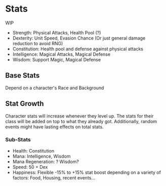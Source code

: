 # Stats

WIP

- Strength: Physical Attacks, Health Pool (?)
- Dexterity: Unit Speed, Evasion Chance (Or just general damage reduction to avoid RNG)
- Constitution: Health pool and defense against physical attacks
- Intelligence: Magical Attacks, Magical Defense
- Wisdom: Support Magic, Magical Defense

## Base Stats

Depend on a character's Race and Background

## Stat Growth

Character stats will increase whenever they level up. The stats for their class will be added on top to what they
already got. Additionally, random events might have lasting effects on total stats.

### Sub-Stats

- Health: Constitution
- Mana: Intelligence, Wisdom
- Mana Regeneration: ? Wisdom?
- Speed: 50 + Dex
- Happiness: Flexible -15% to +15% stat boost depending on a variety of factors: Food, Housing, recent events...
